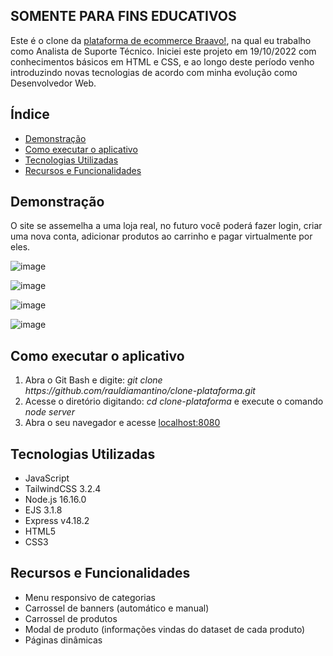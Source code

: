 ## SOMENTE PARA FINS EDUCATIVOS

Este é o clone da <a href="https://braavo.com.br" target="_blank">plataforma de ecommerce Braavo!</a>, na qual eu trabalho como Analista de Suporte Técnico. Iniciei este projeto em 19/10/2022 com conhecimentos básicos em HTML e CSS, e ao longo deste período venho introduzindo novas tecnologias de acordo com minha evolução como Desenvolvedor Web.

<h2>Índice</h2>

* <a href="#demo">Demonstração</a>
* <a href="#como">Como executar o aplicativo</a>
* <a href="#tech">Tecnologias Utilizadas</a>
* <a href="#func">Recursos e Funcionalidades</a>

<h2 id="demo">Demonstração</h2>

O site se assemelha a uma loja real, no futuro você poderá fazer login, criar uma nova conta, adicionar produtos ao carrinho e pagar virtualmente por eles.

![image](https://user-images.githubusercontent.com/100098231/207989217-4c5e57f0-e4af-4022-becd-ebba28988ca6.png)

![image](https://user-images.githubusercontent.com/100098231/207989237-070a3e24-5c2e-4cfa-b9b6-effbe40c1d53.png)

![image](https://user-images.githubusercontent.com/100098231/207989250-99bc07cd-8e54-4e6b-a611-d9f8097ef59e.png)

![image](https://user-images.githubusercontent.com/100098231/207989297-99437c74-da3c-43ca-b10e-30b6d3e30eee.png)


<h2 id="como">Como executar o aplicativo</h2>

<ol>
  <li>Abra o Git Bash e digite: <i>git clone https://github.com/rauldiamantino/clone-plataforma.git</i></li>
  <li>Acesse o diretório digitando: <i>cd clone-plataforma</i> e execute o comando <i>node server</i></li>
  <li>Abra o seu navegador e acesse <a href="http://localhost:8080">localhost:8080</a></li>
</ol>

<h2 id="tech">Tecnologias Utilizadas</h2>

<ul>
  <li>JavaScript</li>
  <li>TailwindCSS 3.2.4</li>
  <li>Node.js 16.16.0</li>
  <li>EJS 3.1.8</li>
  <li>Express v4.18.2</li>
  <li>HTML5</li>
  <li>CSS3</li>
</ul>



<h2 id="func">Recursos e Funcionalidades</h2>

<ul>
  <li>Menu responsivo de categorias</li>
  <li>Carrossel de banners (automático e manual)</li>
  <li>Carrossel de produtos</li>
  <li>Modal de produto (informações vindas do dataset de cada produto)</li>
  <li>Páginas dinâmicas</li>
</ul>
